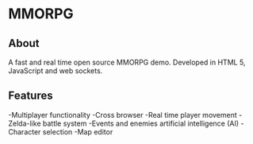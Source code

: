 MMORPG
===================== 

About
------------
A fast and real time open source MMORPG demo. Developed in HTML 5, JavaScript and web sockets. 


Features 
------------
-Multiplayer functionality
-Cross browser
-Real time player movement
-Zelda-like battle system
-Events and enemies artificial intelligence (AI) 
-Character selection
-Map editor


